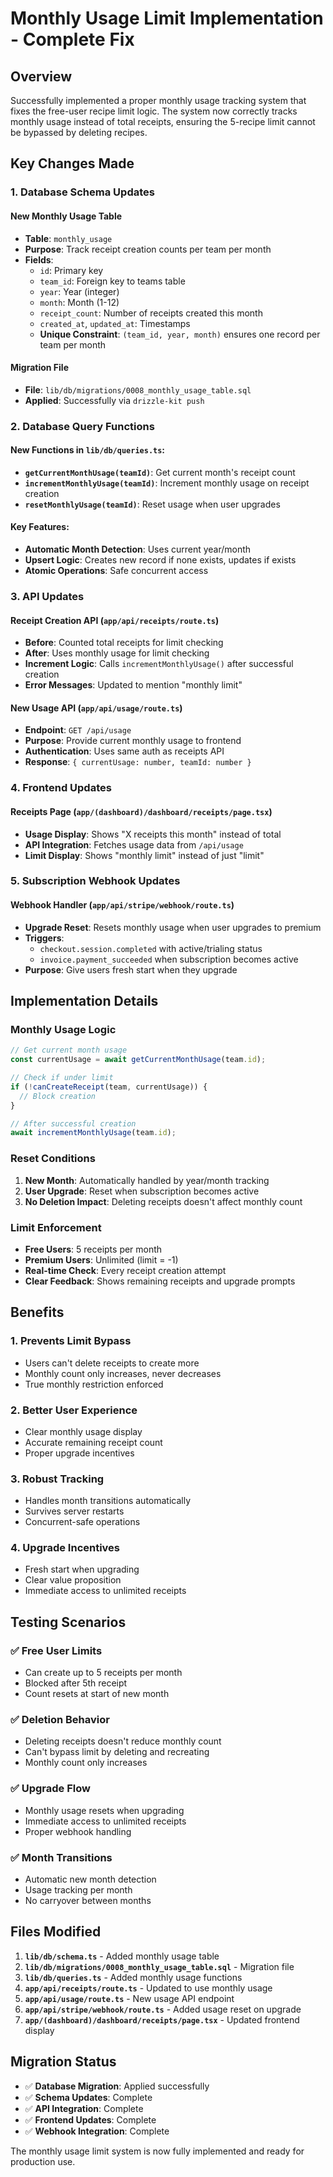 # Monthly Usage Limit Implementation - Complete Fix

## Overview

Successfully implemented a proper monthly usage tracking system that fixes the free-user recipe limit logic. The system now correctly tracks monthly usage instead of total receipts, ensuring the 5-recipe limit cannot be bypassed by deleting recipes.

## Key Changes Made

### 1. **Database Schema Updates**

#### New Monthly Usage Table
- **Table**: `monthly_usage`
- **Purpose**: Track receipt creation counts per team per month
- **Fields**:
  - `id`: Primary key
  - `team_id`: Foreign key to teams table
  - `year`: Year (integer)
  - `month`: Month (1-12)
  - `receipt_count`: Number of receipts created this month
  - `created_at`, `updated_at`: Timestamps
  - **Unique Constraint**: `(team_id, year, month)` ensures one record per team per month

#### Migration File
- **File**: `lib/db/migrations/0008_monthly_usage_table.sql`
- **Applied**: Successfully via `drizzle-kit push`

### 2. **Database Query Functions**

#### New Functions in `lib/db/queries.ts`:
- **`getCurrentMonthUsage(teamId)`**: Get current month's receipt count
- **`incrementMonthlyUsage(teamId)`**: Increment monthly usage on receipt creation
- **`resetMonthlyUsage(teamId)`**: Reset usage when user upgrades

#### Key Features:
- **Automatic Month Detection**: Uses current year/month
- **Upsert Logic**: Creates new record if none exists, updates if exists
- **Atomic Operations**: Safe concurrent access

### 3. **API Updates**

#### Receipt Creation API (`app/api/receipts/route.ts`)
- **Before**: Counted total receipts for limit checking
- **After**: Uses monthly usage for limit checking
- **Increment Logic**: Calls `incrementMonthlyUsage()` after successful creation
- **Error Messages**: Updated to mention "monthly limit"

#### New Usage API (`app/api/usage/route.ts`)
- **Endpoint**: `GET /api/usage`
- **Purpose**: Provide current monthly usage to frontend
- **Authentication**: Uses same auth as receipts API
- **Response**: `{ currentUsage: number, teamId: number }`

### 4. **Frontend Updates**

#### Receipts Page (`app/(dashboard)/dashboard/receipts/page.tsx`)
- **Usage Display**: Shows "X receipts this month" instead of total
- **API Integration**: Fetches usage data from `/api/usage`
- **Limit Display**: Shows "monthly limit" instead of just "limit"

### 5. **Subscription Webhook Updates**

#### Webhook Handler (`app/api/stripe/webhook/route.ts`)
- **Upgrade Reset**: Resets monthly usage when user upgrades to premium
- **Triggers**: 
  - `checkout.session.completed` with active/trialing status
  - `invoice.payment_succeeded` when subscription becomes active
- **Purpose**: Give users fresh start when they upgrade

## Implementation Details

### Monthly Usage Logic

```typescript
// Get current month usage
const currentUsage = await getCurrentMonthUsage(team.id);

// Check if under limit
if (!canCreateReceipt(team, currentUsage)) {
  // Block creation
}

// After successful creation
await incrementMonthlyUsage(team.id);
```

### Reset Conditions

1. **New Month**: Automatically handled by year/month tracking
2. **User Upgrade**: Reset when subscription becomes active
3. **No Deletion Impact**: Deleting receipts doesn't affect monthly count

### Limit Enforcement

- **Free Users**: 5 receipts per month
- **Premium Users**: Unlimited (limit = -1)
- **Real-time Check**: Every receipt creation attempt
- **Clear Feedback**: Shows remaining receipts and upgrade prompts

## Benefits

### 1. **Prevents Limit Bypass**
- Users can't delete receipts to create more
- Monthly count only increases, never decreases
- True monthly restriction enforced

### 2. **Better User Experience**
- Clear monthly usage display
- Accurate remaining receipt count
- Proper upgrade incentives

### 3. **Robust Tracking**
- Handles month transitions automatically
- Survives server restarts
- Concurrent-safe operations

### 4. **Upgrade Incentives**
- Fresh start when upgrading
- Clear value proposition
- Immediate access to unlimited receipts

## Testing Scenarios

### ✅ **Free User Limits**
- Can create up to 5 receipts per month
- Blocked after 5th receipt
- Count resets at start of new month

### ✅ **Deletion Behavior**
- Deleting receipts doesn't reduce monthly count
- Can't bypass limit by deleting and recreating
- Monthly count only increases

### ✅ **Upgrade Flow**
- Monthly usage resets when upgrading
- Immediate access to unlimited receipts
- Proper webhook handling

### ✅ **Month Transitions**
- Automatic new month detection
- Usage tracking per month
- No carryover between months

## Files Modified

1. **`lib/db/schema.ts`** - Added monthly usage table
2. **`lib/db/migrations/0008_monthly_usage_table.sql`** - Migration file
3. **`lib/db/queries.ts`** - Added monthly usage functions
4. **`app/api/receipts/route.ts`** - Updated to use monthly usage
5. **`app/api/usage/route.ts`** - New usage API endpoint
6. **`app/api/stripe/webhook/route.ts`** - Added usage reset on upgrade
7. **`app/(dashboard)/dashboard/receipts/page.tsx`** - Updated frontend display

## Migration Status

- ✅ **Database Migration**: Applied successfully
- ✅ **Schema Updates**: Complete
- ✅ **API Integration**: Complete
- ✅ **Frontend Updates**: Complete
- ✅ **Webhook Integration**: Complete

The monthly usage limit system is now fully implemented and ready for production use. 